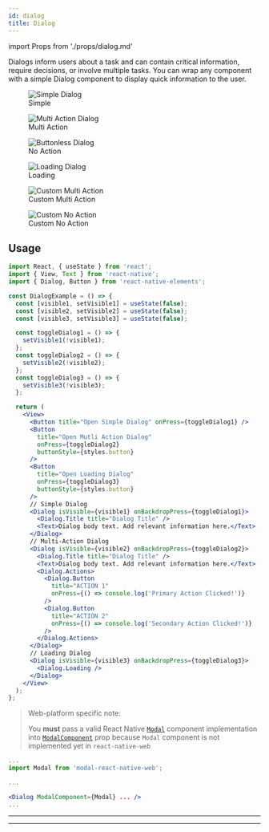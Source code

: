 ```yaml
---
id: dialog
title: Dialog
---
```


import Props from './props/dialog.md'

Dialogs inform users about a task and can contain critical information, require decisions, or involve multiple tasks. You can wrap any component with a simple Dialog component to display quick information to the user.

<div className="component-preview component-preview--grid component-preview--grid-3">
  <figure>
    <img src="/img/dialog/dialog--simple.jpg" alt="Simple Dialog" />
    <figcaption>Simple</figcaption>
  </figure>
  <figure>
  <img src="/img/dialog/dialog--multi.jpg" alt="Multi Action Dialog" />
    <figcaption>Multi Action</figcaption>
  </figure>
  <figure>
  <img src="/img/dialog/dialog--noaction.jpg" alt="Buttonless Dialog" />
    <figcaption>No Action</figcaption>
  </figure>
</div>
<div className="component-preview component-preview--grid component-preview--grid-3">
  <figure>
    <img src="/img/dialog/dialog--loading.gif" alt="Loading Dialog" />
    <figcaption>Loading</figcaption>
  </figure>
  <figure>
  <img src="/img/dialog/dialog--custom1.gif" alt="Custom Multi Action" />
    <figcaption>Custom Multi Action</figcaption>
  </figure>
  <figure>
  <img src="/img/dialog/dialog--custom2.gif" alt="Custom No Action" />
    <figcaption>Custom No Action</figcaption>
  </figure>
</div>

## Usage

```jsx
import React, { useState } from 'react';
import { View, Text } from 'react-native';
import { Dialog, Button } from 'react-native-elements';

const DialogExample = () => {
  const [visible1, setVisible1] = useState(false);
  const [visible2, setVisible2] = useState(false);
  const [visible3, setVisible3] = useState(false);

  const toggleDialog1 = () => {
    setVisible1(!visible1);
  };
  const toggleDialog2 = () => {
    setVisible2(!visible2);
  };
  const toggleDialog3 = () => {
    setVisible3(!visible3);
  };

  return (
    <View>
      <Button title="Open Simple Dialog" onPress={toggleDialog1} />
      <Button
        title="Open Mutli Action Dialog"
        onPress={toggleDialog2}
        buttonStyle={styles.button}
      />
      <Button
        title="Open Loading Dialog"
        onPress={toggleDialog3}
        buttonStyle={styles.button}
      />
      // Simple Dialog
      <Dialog isVisible={visible1} onBackdropPress={toggleDialog1}>
        <Dialog.Title title="Dialog Title" />
        <Text>Dialog body text. Add relevant information here.</Text>
      </Dialog>
      // Multi-Action Dialog
      <Dialog isVisible={visible2} onBackdropPress={toggleDialog2}>
        <Dialog.Title title="Dialog Title" />
        <Text>Dialog body text. Add relevant information here.</Text>
        <Dialog.Actions>
          <Dialog.Button
            title="ACTION 1"
            onPress={() => console.log('Primary Action Clicked!')}
          />
          <Dialog.Button
            title="ACTION 2"
            onPress={() => console.log('Secondary Action Clicked!')}
          />
        </Dialog.Actions>
      </Dialog>
      // Loading Dialog
      <Dialog isVisible={visible3} onBackdropPress={toggleDialog3}>
        <Dialog.Loading />
      </Dialog>
    </View>
  );
};
```

> Web-platform specific note:
>
> You **must** pass a valid React Native [`Modal`](https://reactnative.dev/docs/modal) component implementation
> into [`ModalComponent`](#modalcomponent) prop because `Modal` component is not implemented yet in `react-native-web`

```jsx
...
import Modal from 'modal-react-native-web';

...

<Dialog ModalComponent={Modal} ... />
...
```

---

<Props />

---
